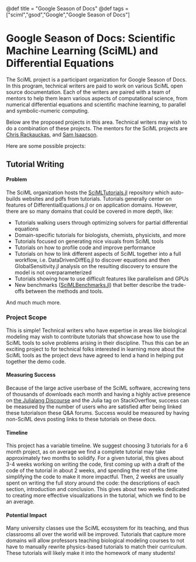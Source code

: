 @def title = "Google Season of Docs"
@def tags = ["sciml","gsod","Google","Google Season of Docs"]

# Google Season of Docs: Scientific Machine Learning (SciML) and Differential Equations

The SciML project is a participant organization for Google Season of Docs. In this program, 
technical writers are paid to work on various SciML open source documentation. Each of the 
writers are paired with a team of mentors to help them learn various aspects of computational 
science, from numerical differential equations and scientific machine learning, to parallel 
and symbolic-numeric computing.

Below are the proposed projects in this area. Technical 
writers may wish to do a combination of these projects. The mentors for the SciML 
projects are [Chris Rackauckas](https://github.com/ChrisRackauckas), and 
[Sam Isaacson](https://github.com/isaacsas).

Here are some possible projects:

## Tutorial Writing

#### Problem

The SciML organization hosts the [SciMLTutorials.jl](https://github.com/SciML/SciMLTutorials.jl) repository which auto-builds 
websites and pdfs from tutorials. Tutorials generally center on features of DifferentialEquations.jl or on application domains.
However, there are so many domains that could be covered in more depth, like:

- Tutorials walking users through optimizing solvers for partial differential equations
- Domain-specific tutorials for biologists, chemists, physicists, and more
- Tutorials focused on generating nice visuals from SciML tools
- Tutorials on how to profile code and improve performance
- Tutorials on how to link different aspects of SciML together into a full workflow, i.e. DataDrivenDiffEq.jl to discover equations
  and then GlobalSensitivity.jl analysis on the resulting discovery to ensure the model is not overparameterized
- Tutorials showing how to use difficult features like parallelism and GPUs
- New benchmarks ([SciMLBenchmarks.jl](https://github.com/SciML/SciMLBenchmarks.jl)) that better describe the trade-offs between the
  methods and tools.

And much much more.

### Project Scope

This is simple! Technical writers who have expertise in areas like biological modeling may wish to contribute tutorials that 
showcase how to use the SciML tools to solve problems arising in their discipline. Thus this can be an exciting project to
for technical folks interested in learning more about the SciML tools as the project devs have agreed to lend a hand in helping
put together the demo code.

#### Measuring Success

Because of the large active userbase of the SciML software, accrewing tens of thousands of downloads each month
and having a highly active presence on [the Julialang Discourse](https://discourse.julialang.org/) and
the Julia tag on StackOverflow, success can be measured by the number of users who are satisfied after being 
linked these tutorialson these Q&A forums. Success would be measured by having non-SciML devs posting 
links to these tutorials on these docs.

#### Timeline

This project has a variable timeline. We suggest choosing 3 tutorials for a 6 month project, as on average we find
a complete tutorial may take approximately two months to solidify. For a given tutorial, this gives about 3-4 weeks
working on writing the code, first coming up with a draft of the code of the tutorial in about 2 weeks, and spending
the rest of the time simplifying the code to make it more impactful. Then, 2 weeks are usually spent on writing the
full story around the code: the descriptions of each section, introduction and conclusion. This gives about two weeks
dedicated to creating more effective visualizations in the tutorial, which we find to be an average.

#### Potential Impact

Many university classes use the SciML ecosystem for its teaching, and thus classrooms all over the world will be improved. 
Tutorials that capture more domains will allow professors teaching biological modeling courses to not have to manually 
rewrite physics-based tutorials to match their curriculum. These tutorials will likely make it into the homework of many
students!
